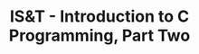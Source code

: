 ---
title: IS&T - Introduction to C Programming, Part Two 
category:
tag: 
- IS&amp;T
- news
excerpt: This tutorial is a continuation of Introduction to C Programming, Part One (Hands‐on) described above. We strongly recommend that if you are interested in this tutorial, you also register for Parts One, Three, and Four.

link: http://www.bu.edu/tech/about/training/classroom/rcs-tutorials/#SPROG2
--- 